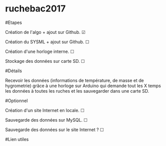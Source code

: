 # ruchebac2017
#Etapes
<p> Création de l'algo + ajout sur Github. &#9745; </p>
<p> Création du SYSML + ajout sur Github. &#9744; </p>
<p> Création d'une horloge interne. &#9744; </p>
<p> Stockage des données sur carte SD. &#9744; </p>

#Détails
<p> Recevoir les données (informations de température, de masse et de hygrometrie) grâce à une horloge sur Arduino qui demande tout les X temps les données à toutes les ruches et les sauvegarder dans une carte SD. </p>

#Optionnel
<p> Création d'un site Internet en locale. &#9744; </p>
<p> Sauvegarde des données sur MySQL. &#9744; </p>
<p> Sauvegarde des données sur le site Internet ? &#9744; </p>

#Lien utiles

